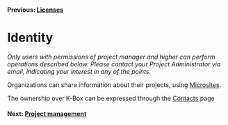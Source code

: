 #### Previous: [Licenses](./licenses-in-admin.md)
        
# Identity

_Only users with permissions of project manager and higher can perform operations described below. Please contact your Project Administrator via email, indicating your interest in any of the points._

Organizations can share information about their projects, using [Microsites](../microsite/index.md). 

The ownership over K-Box can be expressed through the [Contacts](./contacts.md) page

#### Next:  [Project management](../projects/index.md)    